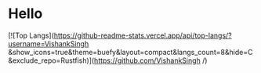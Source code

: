 # Hello
[![Top Langs](https://github-readme-stats.vercel.app/api/top-langs/?username=VishankSingh &show_icons=true&theme=buefy&layout=compact&langs_count=8&hide=C&exclude_repo=Rustfish)](https://github.com/VishankSingh /)


